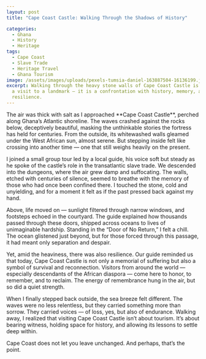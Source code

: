 ```yaml
---
layout: post
title: "Cape Coast Castle: Walking Through the Shadows of History"

categories:
  - Ghana
  - History
  - Heritage
tags:
  - Cape Coast
  - Slave Trade
  - Heritage Travel
  - Ghana Tourism
image: /assets/images/uploads/pexels-tumsia-daniel-163887504-16136199.jpg
excerpt: Walking through the heavy stone walls of Cape Coast Castle is not just
  a visit to a landmark — it is a confrontation with history, memory, and
  resilience.
---
```

The air was thick with salt as I approached \*\*Cape Coast Castle\*\*, perched along Ghana’s Atlantic shoreline. The waves crashed against the rocks below, deceptively beautiful, masking the unthinkable stories the fortress has held for centuries. From the outside, its whitewashed walls gleamed under the West African sun, almost serene. But stepping inside felt like crossing into another time — one that still weighs heavily on the present.

I joined a small group tour led by a local guide, his voice soft but steady as he spoke of the castle’s role in the transatlantic slave trade. We descended into the dungeons, where the air grew damp and suffocating. The walls, etched with centuries of silence, seemed to breathe with the memory of those who had once been confined there. I touched the stone, cold and unyielding, and for a moment it felt as if the past pressed back against my hand.

Above, life moved on — sunlight filtered through narrow windows, and footsteps echoed in the courtyard. The guide explained how thousands passed through these doors, shipped across oceans to lives of unimaginable hardship. Standing in the “Door of No Return,” I felt a chill. The ocean glistened just beyond, but for those forced through this passage, it had meant only separation and despair.

Yet, amid the heaviness, there was also resilience. Our guide reminded us that today, Cape Coast Castle is not only a memorial of suffering but also a symbol of survival and reconnection. Visitors from around the world — especially descendants of the African diaspora — come here to honor, to remember, and to reclaim. The energy of remembrance hung in the air, but so did a quiet strength.

When I finally stepped back outside, the sea breeze felt different. The waves were no less relentless, but they carried something more than sorrow. They carried voices — of loss, yes, but also of endurance. Walking away, I realized that visiting Cape Coast Castle isn’t about tourism. It’s about bearing witness, holding space for history, and allowing its lessons to settle deep within.

Cape Coast does not let you leave unchanged. And perhaps, that’s the point.
